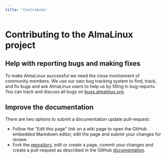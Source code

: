 ```yaml
---
title: 'Contribute'
---
```

# Contributing to the AlmaLinux project


## Help with reporting bugs and making fixes

To make AlmaLinux successful we need the close involvement of community members. 
We use our own bug tracking system to find, track, and fix bugs and ask AlmaLinux
users to help us by filling in bug-reports. You can track and discuss all bugs
on [bugs.almalinux.org](https://bugs.almalinux.org/).


## Improve the documentation

There are two options to submit a documentation update pull-request:

* Follow the "Edit this page" link on a wiki page to open the GitHub
  embedded Markdown editor, edit the page and submit your changes for review.
* Fork the [repository](https://github.com/AlmaLinux/wiki), edit or create
  a page, commit your changes and create a pull-request as described in the
  GitHub [documentation](https://docs.github.com/en/github/collaborating-with-issues-and-pull-requests/creating-a-pull-request).
